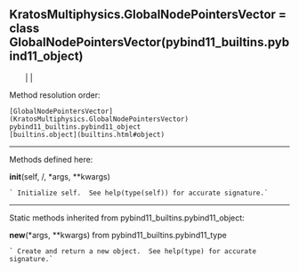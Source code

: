   
**KratosMultiphysics.GlobalNodePointersVector** = class
GlobalNodePointersVector(pybind11_builtins.pybind11_object)  
---  
`    `|   |

Method resolution order:

    [GlobalNodePointersVector](KratosMultiphysics.GlobalNodePointersVector)
    pybind11_builtins.pybind11_object
    [builtins.object](builtins.html#object)

* * *

Methods defined here:  

**__init__**(self, /, *args, **kwargs)

    ` Initialize self.  See help(type(self)) for accurate signature.`

* * *

Static methods inherited from pybind11_builtins.pybind11_object:  

**__new__**(*args, **kwargs) from pybind11_builtins.pybind11_type

    ` Create and return a new object.  See help(type) for accurate signature.`


